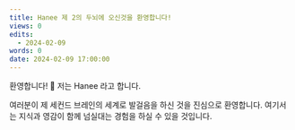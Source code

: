 ```yaml
---
title: Hanee 제 2의 두뇌에 오신것을 환영합니다!
views: 0
edits:
  - 2024-02-09
words: 0
date: 2024-02-09 17:00:00
---
```


환영합니다! 👋 
저는 Hanee 라고 합니다.

여러분이 제 세컨드 브레인의 세계로 발걸음을 하신 것을 진심으로 환영합니다. 
여기서는 지식과 영감이 함께 넘실대는 경험을 하실 수 있을 것입니다.